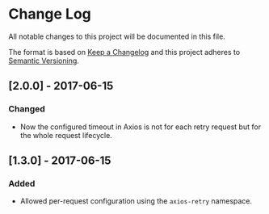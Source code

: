 # Change Log

All notable changes to this project will be documented in this file.

The format is based on [Keep a Changelog](http://keepachangelog.com/)
and this project adheres to [Semantic Versioning](http://semver.org/).

## [2.0.0] - 2017-06-15
### Changed
- Now the configured timeout in Axios is not for each retry request but for the whole request lifecycle.

## [1.3.0] - 2017-06-15
### Added
- Allowed per-request configuration using the `axios-retry` namespace.
